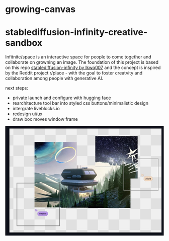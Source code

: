 # growing-canvas
# stablediffusion-infinity-creative-sandbox

Infitnite/space is an interactive space for people to come together and collaborate on growning an image. The foundation of this project is based on this repo [stablediffusion-infinity by lkwq007](https://github.com/lkwq007/stablediffusion-infinity) and the concept is inspired by the Reddit project r/place - with the goal to foster creatvity and collaboration among people with generative AI. 

next steps:
- private launch and configure with hugging face
- rearchitecture tool bar into styled css buttons/minimalistic design
- intergrate liveblocks.io
- redesign ui/ux
- draw box moves window frame



![outpaint](infinite-place-hackathon-demo.jpeg)

